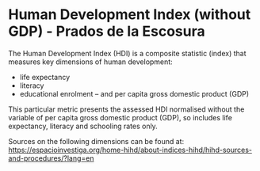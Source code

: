 # Human Development Index (without GDP) - Prados de la Escosura

The Human Development Index (HDI) is a composite statistic (index) that measures key dimensions of human development:
- life expectancy
- literacy
- educational enrolment
– and per capita gross domestic product (GDP)

This particular metric presents the assessed HDI normalised without the variable of per capita gross domestic product (GDP), so includes life expectancy, literacy and schooling rates only.

Sources on the following dimensions can be found at: https://espacioinvestiga.org/home-hihd/about-indices-hihd/hihd-sources-and-procedures/?lang=en